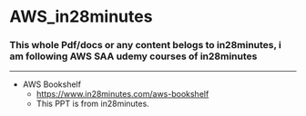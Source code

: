 # AWS_in28minutes

### This whole Pdf/docs or any content belogs to in28minutes, i am following AWS SAA udemy courses of in28minutes
----------------------------------------------------------------------------------------------------------------------------
- AWS Bookshelf
    - https://www.in28minutes.com/aws-bookshelf
    - This PPT is from in28minutes.
